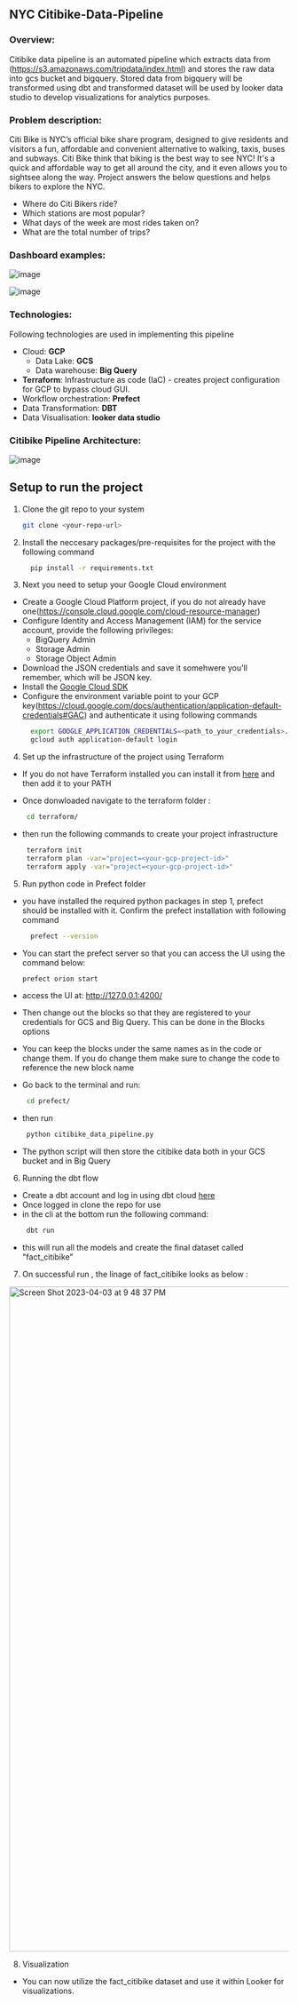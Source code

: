 ## NYC Citibike-Data-Pipeline

### Overview:
Citibike data pipeline is an automated pipeline which extracts data from (https://s3.amazonaws.com/tripdata/index.html) and stores the raw data into gcs bucket and bigquery. Stored data from bigquery will be transformed using dbt and transformed dataset will be used by looker data studio to develop visualizations for analytics purposes.


### Problem description:
Citi Bike is NYC’s official bike share program, designed to give residents and visitors a fun, affordable and convenient alternative to walking, taxis, buses and subways. Citi Bike think that biking is the best way to see NYC! It's a quick and affordable way to get all around the city, and it even allows you to sightsee along the way. 
Project answers the below questions and helps bikers to explore the NYC.
 
* Where do Citi Bikers ride? 
* Which stations are most popular? 
* What days of the week are most rides taken on? 
* What are the total number of trips?


### Dashboard examples:

![image](https://user-images.githubusercontent.com/10378935/229953111-63b75134-806c-4ad3-8399-def09ed55ba4.png)



![image](https://user-images.githubusercontent.com/10378935/229953157-a526210d-293d-4ab6-aee4-afd5599f1706.png)



### Technologies:

Following technologies are used in implementing this pipeline

* Cloud: **GCP**
  * Data Lake: **GCS**
  * Data warehouse: **Big Query**
* **Terraform**: Infrastructure as code (IaC) - creates project configuration for GCP to bypass cloud GUI.
* Workflow orchestration: **Prefect**
* Data Transformation: **DBT**
* Data Visualisation: **looker data studio**


### Citibike Pipeline Architecture:

![image](https://user-images.githubusercontent.com/10378935/229990884-bd4dc8d5-482d-4ff7-8f46-cc4f0ef6981b.png)


## Setup to run the project


1. Clone the  git repo to your system
   ```bash
   git clone <your-repo-url>
   ```

2. Install the neccesary packages/pre-requisites for the project with the following command

   ```bash
     pip install -r requirements.txt
    ```

3. Next you need to setup your Google Cloud environment
- Create a Google Cloud Platform project, if you do not already have one(https://console.cloud.google.com/cloud-resource-manager)
- Configure Identity and Access Management (IAM) for the service account, provide the following privileges: 
  * BigQuery Admin
  * Storage Admin 
  * Storage Object Admin
- Download the JSON credentials and save it somehwere you'll remember, which will be JSON key.
- Install the [Google Cloud SDK](https://cloud.google.com/sdk/docs/install-sdk)
- Configure the environment variable point to your GCP key(https://cloud.google.com/docs/authentication/application-default-credentials#GAC) and authenticate it using following commands
   ```bash
     export GOOGLE_APPLICATION_CREDENTIALS=<path_to_your_credentials>.json
     gcloud auth application-default login
    ```

4. Set up the infrastructure of the project using Terraform
- If you do not have Terraform installed you can install it from [here](https://developer.hashicorp.com/terraform/downloads) and then add it to your PATH
- Once donwloaded navigate to the terraform folder :
    ```bash
     cd terraform/
    ```

- then run the following commands to create your project infrastructure
     ```bash
      terraform init
      terraform plan -var="project=<your-gcp-project-id>"
      terraform apply -var="project=<your-gcp-project-id>"
     ```

5. Run python code in Prefect folder
- you have installed the required python packages in step 1, prefect should be installed with it. Confirm the prefect installation with following command

    ```bash
      prefect --version
    ```
- You can start the prefect server so that you can access the UI using the command below:
   ```bash
   prefect orion start
   ```
- access the UI at: http://127.0.0.1:4200/
- Then change out the blocks so that they are registered to your credentials for GCS and Big Query. This can be done in the Blocks options
- You can keep the blocks under the same names as in the code or change them. If you do change them make sure to change the code to reference the new block name
- Go back to the terminal and run:
    ```bash
     cd prefect/
    ```
- then run
    ```bash
     python citibike_data_pipeline.py
    ```
- The python script will then store the citibike data both in your GCS bucket and in Big Query

6. Running the dbt flow
- Create a dbt account and log in using dbt cloud [here](https://cloud.getdbt.com/)
- Once logged in clone the repo for use 
- in the cli at the bottom run the following command:
   ```bash
    dbt run
    ```
- this will run all the models and create the final dataset called "fact_citibike"


7. On successful run , the linage of fact_citibike looks as below :

<img width="1198" alt="Screen Shot 2023-04-03 at 9 48 37 PM" src="https://user-images.githubusercontent.com/10378935/229689763-fbd6c582-c435-4668-9c89-43072e07422b.png">


8. Visualization 
- You can now utilize the fact_citibike dataset and use it within Looker for visualizations.


